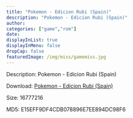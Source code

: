 ```yaml
---
title: "Pokemon - Edicion Rubi (Spain)"
description: "Pokemon - Edicion Rubi (Spain)"
author: 
categories: ["game","rom"]
date: 
displayInList: true
displayInMenu: false
dropCap: false
featuredImage: /img/miss/gamemiss.jpg
---
```


Description: Pokemon - Edicion Rubi (Spain)

Download: <a style="text-decoration:underline;" href="https://mega.nz/#!PWQwTKyA!3pBwO-1_-6hd1Wb-3CCD2uTMLQdCzym00NAzBJPoG_o" target = "_blank" rel = "nofollow" > Pokemon - Edicion Rubi (Spain)</a>

Size: 16777216

MD5: E15EFF9DF4CDB078896E7EE894DC98F6

